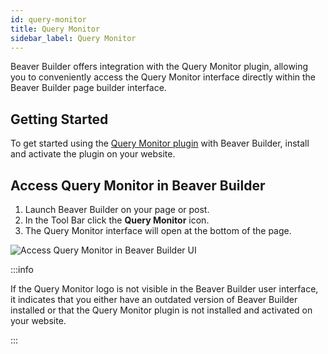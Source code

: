 ```yaml
---
id: query-monitor
title: Query Monitor
sidebar_label: Query Monitor
---
```


Beaver Builder offers integration with the Query Monitor plugin, allowing you to conveniently access the Query Monitor interface directly within the Beaver Builder page builder interface.

## Getting Started

To get started using the [Query Monitor plugin](https://wordpress.org/plugins/query-monitor/) with Beaver Builder, install and activate the plugin on your website.

## Access Query Monitor in Beaver Builder

1. Launch Beaver Builder on your page or post.
2. In the Tool Bar click the **Query Monitor** icon.
3. The Query Monitor interface will open at the bottom of the page.

![Access Query Monitor in Beaver Builder UI](/img/beaver-builder/integrations--query-monitor--1.jpg)

:::info

If the Query Monitor logo is not visible in the Beaver Builder user interface, it indicates that you either have an outdated version of Beaver Builder installed or that the Query Monitor plugin is not installed and activated on your website.

:::
